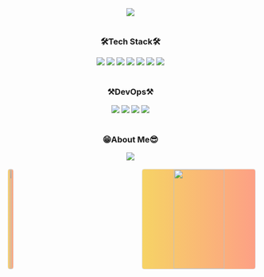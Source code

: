 <div align="center">
  <img src="https://github.com/user-attachments/assets/1ab872b2-8fba-4945-9de2-09cbb2f47c87?type=rect&color=black&width=100&height=200&section=header&text=Welcome%20to%0AKeunjae%27s%20Github&fontSize=50&animation=twinkling&fontColor=ffffff" />
</div>
<br />


<h3 align="center">🛠Tech Stack🛠</h3>
<div align="center">
  <img src="https://img.shields.io/badge/JavaScript-F7DF1E?style=flat-square&logo=javascript&logoColor=white" />
  <img src="https://img.shields.io/badge/TypeScript-3178C6?style=flat-square&logo=TypeScript&logoColor=white" />
  <img src="https://img.shields.io/badge/React-61DAFB?style=flat-square&logo=React&logoColor=white" />
  <img src="https://img.shields.io/badge/React%20Query-FF4154?style=flat-square&logo=React%20Query&logoColor=white" />
  <img src="https://img.shields.io/badge/Next.js-000000?style=flat-square&logo=Next.js&logoColor=white" />
  <img src="https://img.shields.io/badge/Recoil-3578E5?style=flat-square&logo=Recoil&logoColor=white" />
  <img src="https://img.shields.io/badge/MSW-FF6A33?style=flat-square&logo=mockserviceworker&logoColor=white" />
</div>
<br />

<h3 align="center">⚒DevOps⚒</h3>
<div align="center">
  <img src="https://img.shields.io/badge/Amazon EC2-FF9900?style=flat-square&logo=amazonec2&logoColor=white" />
  <img src="https://img.shields.io/badge/Amazon S3-569A31?style=flat-square&logo=amazons3&logoColor=white" />
  <img src="https://img.shields.io/badge/Github Actions-2088FF?style=flat-square&logo=githubactions&logoColor=white" />
  <img src="https://img.shields.io/badge/NGINX-009639?style=flat-square&logo=nginx&logoColor=white" />
</div>
<br />

<h3 align="center">😁About Me😎</h3>
<div align="center">
  <a href="https://velog.io/@tjrmswo/posts">
    <img src="https://img.shields.io/badge/velog-20C997?style=flat-square&logo=velog&logoColor=white" />
  </a>
</div>
<br />

<div align="center" style="display: flex; justify-content: space-between; align-items: center; width: 100%;">
  <a href="https://github.com/tjrmswo">
    <img src="https://github-readme-stats.vercel.app/api?username=tjrmswo&theme=merko&show_icons=true&title_color=ff69b4" style="width: 45%; height:200px; border-radius: 4.5px; border: 1px solid #e4e2e2; background: linear-gradient(to right, #f6d365, #fda085);" />
  </a>
  <img src="https://github-readme-stats.vercel.app/api/top-langs/?username=tjrmswo&layout=compact&theme=merko&title_color=ffd700" style="width: 45%; height:200px; border-radius: 4.5px; border: 1px solid #e4e2e2; background: linear-gradient(to right, #f6d365, #fda085);" />
</div>


